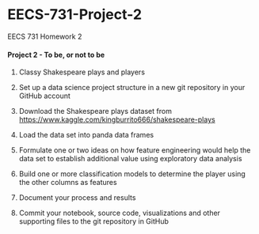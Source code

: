 # EECS-731-Project-2
EECS 731 Homework 2

#### Project 2 - To be, or not to be
1. Classy Shakespeare plays and players

2. Set up a data science project structure in a new git repository in your GitHub account
3. Download the Shakespeare plays dataset from https://www.kaggle.com/kingburrito666/shakespeare-plays
4. Load the data set into panda data frames
5. Formulate one or two ideas on how feature engineering would help the data set to establish additional value using exploratory data analysis
6. Build one or more classification models to determine the player using the other columns as features
7. Document your process and results
8. Commit your notebook, source code, visualizations and other supporting files to the git repository in GitHub
